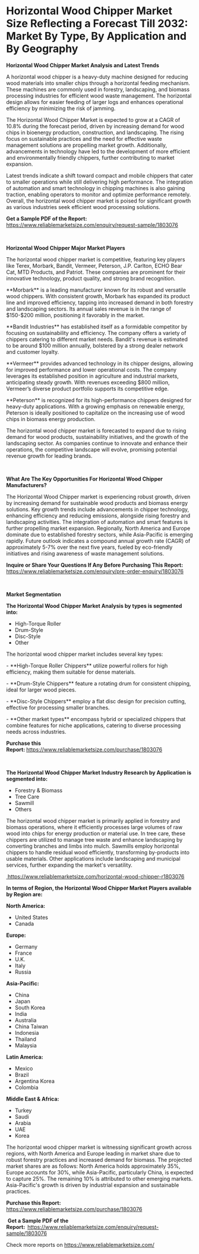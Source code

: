 <p><h1>Horizontal Wood Chipper Market Size Reflecting a Forecast Till 2032: Market By Type, By Application and By Geography</h1></p><p><strong>Horizontal Wood Chipper Market Analysis and Latest Trends</strong></p>
<p><p>A horizontal wood chipper is a heavy-duty machine designed for reducing wood materials into smaller chips through a horizontal feeding mechanism. These machines are commonly used in forestry, landscaping, and biomass processing industries for efficient wood waste management. The horizontal design allows for easier feeding of larger logs and enhances operational efficiency by minimizing the risk of jamming.</p><p>The Horizontal Wood Chipper Market is expected to grow at a CAGR of 10.8% during the forecast period, driven by increasing demand for wood chips in bioenergy production, construction, and landscaping. The rising focus on sustainable practices and the need for effective waste management solutions are propelling market growth. Additionally, advancements in technology have led to the development of more efficient and environmentally friendly chippers, further contributing to market expansion.</p><p>Latest trends indicate a shift toward compact and mobile chippers that cater to smaller operations while still delivering high performance. The integration of automation and smart technology in chipping machines is also gaining traction, enabling operators to monitor and optimize performance remotely. Overall, the horizontal wood chipper market is poised for significant growth as various industries seek efficient wood processing solutions.</p></p>
<p><strong>Get a Sample PDF of the Report:&nbsp;</strong> <a href="https://www.reliablemarketsize.com/enquiry/request-sample/1803076?utm_campaign=2778&utm_medium=2&utm_source=Github&utm_content=ia&utm_term=10042025&utm_id=horizontal-wood-chipper">https://www.reliablemarketsize.com/enquiry/request-sample/1803076</a></p>
<p>&nbsp;</p>
<p><strong>Horizontal Wood Chipper Major Market Players</strong></p>
<p><p>The horizontal wood chipper market is competitive, featuring key players like Terex, Morbark, Bandit, Vermeer, Peterson, J.P. Carlton, ECHO Bear Cat, MTD Products, and Patriot. These companies are prominent for their innovative technology, product quality, and strong brand recognition.</p><p>**Morbark** is a leading manufacturer known for its robust and versatile wood chippers. With consistent growth, Morbark has expanded its product line and improved efficiency, tapping into increased demand in both forestry and landscaping sectors. Its annual sales revenue is in the range of $150-$200 million, positioning it favorably in the market.</p><p>**Bandit Industries** has established itself as a formidable competitor by focusing on sustainability and efficiency. The company offers a variety of chippers catering to different market needs. Bandit's revenue is estimated to be around $100 million annually, bolstered by a strong dealer network and customer loyalty.</p><p>**Vermeer** provides advanced technology in its chipper designs, allowing for improved performance and lower operational costs. The company leverages its established position in agriculture and industrial markets, anticipating steady growth. With revenues exceeding $800 million, Vermeer’s diverse product portfolio supports its competitive edge.</p><p>**Peterson** is recognized for its high-performance chippers designed for heavy-duty applications. With a growing emphasis on renewable energy, Peterson is ideally positioned to capitalize on the increasing use of wood chips in biomass energy production.</p><p>The horizontal wood chipper market is forecasted to expand due to rising demand for wood products, sustainability initiatives, and the growth of the landscaping sector. As companies continue to innovate and enhance their operations, the competitive landscape will evolve, promising potential revenue growth for leading brands.</p></p>
<p>&nbsp;</p>
<p><strong>What Are The Key Opportunities For Horizontal Wood Chipper Manufacturers?</strong></p>
<p><p>The Horizontal Wood Chipper market is experiencing robust growth, driven by increasing demand for sustainable wood products and biomass energy solutions. Key growth trends include advancements in chipper technology, enhancing efficiency and reducing emissions, alongside rising forestry and landscaping activities. The integration of automation and smart features is further propelling market expansion. Regionally, North America and Europe dominate due to established forestry sectors, while Asia-Pacific is emerging rapidly. Future outlook indicates a compound annual growth rate (CAGR) of approximately 5-7% over the next five years, fueled by eco-friendly initiatives and rising awareness of waste management solutions.</p></p>
<p><strong>Inquire or Share Your Questions If Any Before Purchasing This Report:</strong> <a href="https://www.reliablemarketsize.com/enquiry/pre-order-enquiry/1803076?utm_campaign=2778&utm_medium=2&utm_source=Github&utm_content=ia&utm_term=10042025&utm_id=horizontal-wood-chipper">https://www.reliablemarketsize.com/enquiry/pre-order-enquiry/1803076</a></p>
<p>&nbsp;</p>
<p><strong>Market Segmentation</strong></p>
<p><strong>The Horizontal Wood Chipper Market Analysis by types is segmented into:</strong></p>
<p><ul><li>High-Torque Roller</li><li>Drum-Style</li><li>Disc-Style</li><li>Other</li></ul></p>
<p><p>The horizontal wood chipper market includes several key types: </p><p>- **High-Torque Roller Chippers** utilize powerful rollers for high efficiency, making them suitable for dense materials. </p><p>- **Drum-Style Chippers** feature a rotating drum for consistent chipping, ideal for larger wood pieces. </p><p>- **Disc-Style Chippers** employ a flat disc design for precision cutting, effective for processing smaller branches. </p><p>- **Other market types** encompass hybrid or specialized chippers that combine features for niche applications, catering to diverse processing needs across industries.</p></p>
<p><strong>Purchase this Report:&nbsp;</strong><a href="https://www.reliablemarketsize.com/purchase/1803076?utm_campaign=2778&utm_medium=2&utm_source=Github&utm_content=ia&utm_term=10042025&utm_id=horizontal-wood-chipper">https://www.reliablemarketsize.com/purchase/1803076</a></p>
<p>&nbsp;</p>
<p><strong>The Horizontal Wood Chipper Market Industry Research by Application is segmented into:</strong></p>
<p><ul><li>Forestry & Biomass</li><li>Tree Care</li><li>Sawmill</li><li>Others</li></ul></p>
<p><p>The horizontal wood chipper market is primarily applied in forestry and biomass operations, where it efficiently processes large volumes of raw wood into chips for energy production or material use. In tree care, these chippers are utilized to manage tree waste and enhance landscaping by converting branches and limbs into mulch. Sawmills employ horizontal chippers to handle residual wood efficiently, transforming by-products into usable materials. Other applications include landscaping and municipal services, further expanding the market's versatility.</p></p>
<p><a href="https://www.reliablemarketsize.com/horizontal-wood-chipper-r1803076?utm_campaign=2778&utm_medium=2&utm_source=Github&utm_content=ia&utm_term=10042025&utm_id=horizontal-wood-chipper">&nbsp;https://www.reliablemarketsize.com/horizontal-wood-chipper-r1803076</a></p>
<p><strong>In terms of Region, the Horizontal Wood Chipper Market Players available by Region are:</strong></p>
<p>
    <p> <strong> North America: </strong>
        <ul>
            <li>United States</li>
            <li>Canada</li>
        </ul>
        </p> 
    <p> <strong> Europe: </strong>
        <ul>
            <li>Germany</li>
            <li>France</li>
            <li>U.K.</li>
            <li>Italy</li>
            <li>Russia</li>
        </ul>
        </p> 
    <p> <strong> Asia-Pacific: </strong>
        <ul>
            <li>China</li>
            <li>Japan</li>
            <li>South Korea</li>
            <li>India</li>
            <li>Australia</li>
            <li>China Taiwan</li>
            <li>Indonesia</li>
            <li>Thailand</li>
            <li>Malaysia</li>
        </ul>
        </p> 
    <p> <strong> Latin America: </strong>
        <ul>
            <li>Mexico</li>
            <li>Brazil</li>
            <li>Argentina Korea</li>
            <li>Colombia</li>
        </ul>
        </p> 
    <p> <strong> Middle East & Africa: </strong>
        <ul>
            <li>Turkey</li>
            <li>Saudi</li>
            <li>Arabia</li>
            <li>UAE</li>
            <li>Korea</li>
        </ul>
    </p>
    </p>
<p><p>The horizontal wood chipper market is witnessing significant growth across regions, with North America and Europe leading in market share due to robust forestry practices and increased demand for biomass. The projected market shares are as follows: North America holds approximately 35%, Europe accounts for 30%, while Asia-Pacific, particularly China, is expected to capture 25%. The remaining 10% is attributed to other emerging markets. Asia-Pacific's growth is driven by industrial expansion and sustainable practices.</p></p>
<p><strong>Purchase this Report: </strong><a href="https://www.reliablemarketsize.com/purchase/1803076?utm_campaign=2778&utm_medium=2&utm_source=Github&utm_content=ia&utm_term=10042025&utm_id=horizontal-wood-chipper">https://www.reliablemarketsize.com/purchase/1803076</a></p>
<p>&nbsp;<strong>Get a Sample PDF of the Report:&nbsp;&nbsp;</strong><a href="https://www.reliablemarketsize.com/enquiry/request-sample/1803076?utm_campaign=2778&utm_medium=2&utm_source=Github&utm_content=ia&utm_term=10042025&utm_id=horizontal-wood-chipper">https://www.reliablemarketsize.com/enquiry/request-sample/1803076</a></p>
<p><strong></strong></p>
<p>Check more reports on <a href="https://www.reliablemarketsize.com/?utm_campaign=2778&utm_medium=2&utm_source=Github&utm_content=ia&utm_term=10042025&utm_id=horizontal-wood-chipper">https://www.reliablemarketsize.com/</a></p>